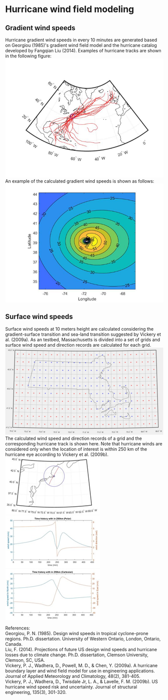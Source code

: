 # Hurricane wind field modeling
## Gradient wind speeds
Hurricane gradient wind speeds in every 10 minutes are generated based on Georgiou (1985)'s gradient wind field model and the hurricane catalog developed by Fangqian Liu (2014). Examples of hurricane tracks are shown in the following figure:  
![Alt text](/assets/Figure1.jpg)  
An example of the calculated gradient wind speeds is shown as follows:  
![Alt text](/assets/Figure2.jpg)  
## Surface wind speeds
Surface wind speeds at 10 meters height are calculated considering the gradient-surface transition and sea-land transition suggested by Vickery et al. (2009a). As an testbed, Massachusetts is divided into a set of grids and surface wind speed and direction records are calculated for each grid.  
![Alt text](/assets/Figure3.jpg)  
The calculated wind speed and direction records of a grid and the corresponding hurricane track is shown here. Note that hurricane winds are considered only when the location of interest is within 250 km of the hurricane eye according to Vickery et al. (2009b).  
![Alt text](/assets/Figure4.jpg)  
![Alt text](/assets/Figure5.jpg)  
![Alt text](/assets/Figure6.jpg)  

References:  
Georgiou, P. N. (1985). Design wind speeds in tropical cyclone-prone regions. Ph.D. dissertation. University of Western Ontario, London, Ontario, Canada.  
Liu, F. (2014). Projections of future US design wind speeds and hurricane losses due to climate change. Ph.D. dissertation, Clemson University, Clemson, SC, USA.  
Vickery, P. J., Wadhera, D., Powell, M. D., & Chen, Y. (2009a). A hurricane boundary layer and wind field model for use in engineering applications. Journal of Applied Meteorology and Climatology, 48(2), 381-405.  
Vickery, P. J., Wadhera, D., Twisdale Jr, L. A., & Lavelle, F. M. (2009b). US hurricane wind speed risk and uncertainty. Journal of structural engineering, 135(3), 301-320.